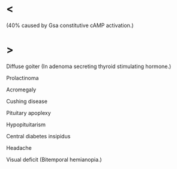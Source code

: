 # <

(40% caused by Gsa constitutive cAMP activation.)

# >

Diffuse goiter
(In adenoma secreting thyroid stimulating hormone.)

Prolactinoma

Acromegaly

Cushing disease

Pituitary apoplexy

Hypopituitarism

Central diabetes insipidus

Headache

Visual deficit
(Bitemporal hemianopia.)
